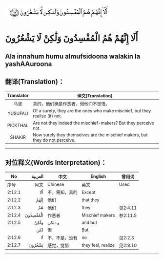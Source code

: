 ![002:012](images/002_012.gif)

#  أَلَا إِنَّهُمْ هُمُ الْمُفْسِدُونَ وَلَٰكِنْ لَا يَشْعُرُونَ 

## Ala innahum humu almufsidoona walakin la yashAAuroona

## 翻译(Translation)：

| Translator | 译文(Translation)                                            |
|:----------:| ------------------------------------------------------------ |
| 马坚       | 真的，他们确是作恶者，但他们不觉悟。                         |
| YUSUFALI   | Of a surety, they are the ones who make mischief, but they realise (it) not. |
| PICKTHAL   | Are not they indeed the mischief-makers? But they perceive not. |
| SHAKIR     | Now surely they themselves are the mischief makers, but they do not perceive. |

---

## 对位释义(Words Interpretation)：

| No     |  العربية | 中文           | English            | 曾用词   |
| ------ | -------: | -------------- | ------------------ | -------- |
| 序号   |     阿文 | Chinese        | 英文               | Used     |
| 2:12.1 |      أَلَا | 不，需知，真的 | Except             |          |
| 2:12.2 |     إِنَّهُمْ | 他们           | that they          |          |
| 2:12.3 |       هُمُ | 他们           | they               | 见2:4.11 |
| 2:12.4 | الْمُفْسِدُونَ | 作恶者         | Mischief makers    | 参2:11.5 |
| 2:12.5 |     وَلَكِنْ | و+لكن          | and but            |          |
|        |      لكن | 但             | But                |          |
| 2:12.6 |       لَا | 不，不是，没有 | no                 | 见2:2.3  |
| 2:12.7 |   يَشْعُرُونَ | 感觉，觉悟     | they feel, realize | 见2:9.10 |

---
